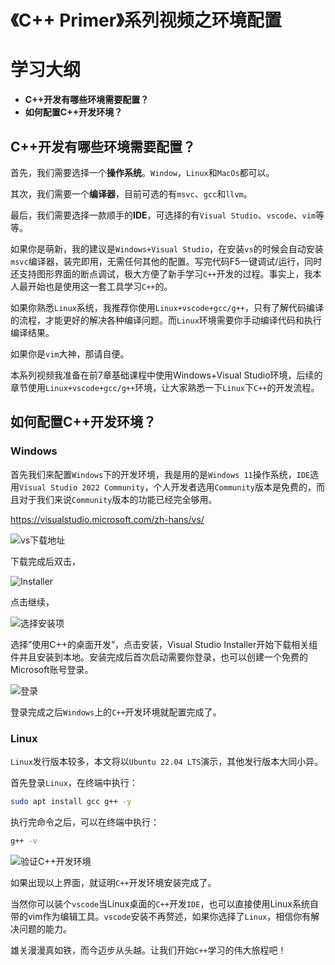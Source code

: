# 《C++ Primer》系列视频之环境配置

# 学习大纲

* **C++开发有哪些环境需要配置？**
* **如何配置C++开发环境？**

## C++开发有哪些环境需要配置？

首先，我们需要选择一个**操作系统**。`Window`，`Linux`和`MacOs`都可以。

其次，我们需要一个**编译器**，目前可选的有`msvc`、`gcc`和`llvm`。

最后，我们需要选择一款顺手的**IDE**，可选择的有`Visual Studio`、`vscode`、`vim`等等。

如果你是萌新，我的建议是`Windows+Visual Studio`，在安装`vs`的时候会自动安装`msvc`编译器，装完即用，无需任何其他的配置。写完代码F5一键调试/运行，同时还支持图形界面的断点调试，极大方便了新手学习`C++`开发的过程。事实上，我本人最开始也是使用这一套工具学习`C++`的。

如果你熟悉`Linux`系统，我推荐你使用`Linux+vscode+gcc/g++`，只有了解代码编译的流程，才能更好的解决各种编译问题。而`Linux`环境需要你手动编译代码和执行编译结果。

如果你是`vim`大神，那请自便。

本系列视频我准备在前7章基础课程中使用Windows+Visual Studio环境，后续的章节使用`Linux+vscode+gcc/g++`环境，让大家熟悉一下`Linux`下`C++`的开发流程。

## 如何配置C++开发环境？

### Windows

首先我们来配置`Windows`下的开发环境，我是用的是`Windows 11`操作系统，`IDE`选用`Visual Studio 2022 Community`，个人开发者选用`Community`版本是免费的，而且对于我们来说`Community`版本的功能已经完全够用。

https://visualstudio.microsoft.com/zh-hans/vs/

![vs下载地址](https://s2.loli.net/2022/05/29/EqoMKCfSuxa41Xh.png)

下载完成后双击，

![Installer](https://s2.loli.net/2022/05/29/9XMpqCu6UbYFEvB.png)

点击继续，

![选择安装项](https://s2.loli.net/2022/05/29/ecUJj9QGIdyrT2O.png)

选择”使用C++的桌面开发“，点击安装，Visual Studio Installer开始下载相关组件并且安装到本地。安装完成后首次启动需要你登录，也可以创建一个免费的Microsoft账号登录。

![登录](https://s2.loli.net/2022/05/29/GleoWTSDhimYIBH.png)

登录完成之后`Windows`上的`C++`开发环境就配置完成了。

### Linux

`Linux`发行版本较多，本文将以`Ubuntu 22.04 LTS`演示，其他发行版本大同小异。

首先登录`Linux`，在终端中执行：

```sh
sudo apt install gcc g++ -y
```

执行完命令之后，可以在终端中执行：

```sh
g++ -v
```

![验证C++开发环境](https://s2.loli.net/2022/05/29/yHI4YXuQVicegpU.png)

如果出现以上界面，就证明`C++`开发环境安装完成了。

当然你可以装个`vscode`当Linux桌面的`C++`开发`IDE`，也可以直接使用Linux系统自带的vim作为编辑工具。`vscode`安装不再赘述，如果你选择了`Linux`，相信你有解决问题的能力。

雄关漫漫真如铁，而今迈步从头越。让我们开始`C++`学习的伟大旅程吧！